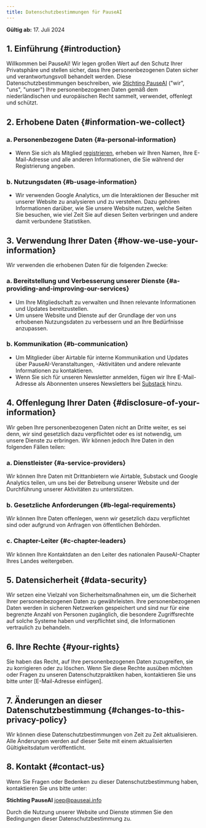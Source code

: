 ```yaml
---
title: Datenschutzbestimmungen für PauseAI
---
```

**Gültig ab:** 17. Juli 2024

## 1. Einführung {#introduction}

Willkommen bei PauseAI!
Wir legen großen Wert auf den Schutz Ihrer Privatsphäre und stellen sicher, dass Ihre personenbezogenen Daten sicher und verantwortungsvoll behandelt werden.
Diese Datenschutzbestimmungen beschreiben, wie [Stichting PauseAI](/legal) ("wir", "uns", "unser") Ihre personenbezogenen Daten gemäß dem niederländischen und europäischen Recht sammelt, verwendet, offenlegt und schützt.

## 2. Erhobene Daten {#information-we-collect}

### a. Personenbezogene Daten {#a-personal-information}

- Wenn Sie sich als Mitglied [registrieren](/join), erheben wir Ihren Namen, Ihre E-Mail-Adresse und alle anderen Informationen, die Sie während der Registrierung angeben.

### b. Nutzungsdaten {#b-usage-information}

- Wir verwenden Google Analytics, um die Interaktionen der Besucher mit unserer Website zu analysieren und zu verstehen. Dazu gehören Informationen darüber, wie Sie unsere Website nutzen, welche Seiten Sie besuchen, wie viel Zeit Sie auf diesen Seiten verbringen und andere damit verbundene Statistiken.

## 3. Verwendung Ihrer Daten {#how-we-use-your-information}

Wir verwenden die erhobenen Daten für die folgenden Zwecke:

### a. Bereitstellung und Verbesserung unserer Dienste {#a-providing-and-improving-our-services}

- Um Ihre Mitgliedschaft zu verwalten und Ihnen relevante Informationen und Updates bereitzustellen.
- Um unsere Website und Dienste auf der Grundlage der von uns erhobenen Nutzungsdaten zu verbessern und an Ihre Bedürfnisse anzupassen.

### b. Kommunikation {#b-communication}

- Um Mitglieder über Airtable für interne Kommunikation und Updates über PauseAI-Veranstaltungen, -Aktivitäten und andere relevante Informationen zu kontaktieren.
- Wenn Sie sich für unseren Newsletter anmelden, fügen wir Ihre E-Mail-Adresse als Abonnenten unseres Newsletters bei [Substack](https://pauseai.substack.com/) hinzu.

## 4. Offenlegung Ihrer Daten {#disclosure-of-your-information}

Wir geben Ihre personenbezogenen Daten nicht an Dritte weiter, es sei denn, wir sind gesetzlich dazu verpflichtet oder es ist notwendig, um unsere Dienste zu erbringen. Wir können jedoch Ihre Daten in den folgenden Fällen teilen:

### a. Dienstleister {#a-service-providers}

Wir können Ihre Daten mit Drittanbietern wie Airtable, Substack und Google Analytics teilen, um uns bei der Betreibung unserer Website und der Durchführung unserer Aktivitäten zu unterstützen.

### b. Gesetzliche Anforderungen {#b-legal-requirements}

Wir können Ihre Daten offenlegen, wenn wir gesetzlich dazu verpflichtet sind oder aufgrund von Anfragen von öffentlichen Behörden.

### c. Chapter-Leiter {#c-chapter-leaders}

Wir können Ihre Kontaktdaten an den Leiter des nationalen PauseAI-Chapter Ihres Landes weitergeben.

## 5. Datensicherheit {#data-security}

Wir setzen eine Vielzahl von Sicherheitsmaßnahmen ein, um die Sicherheit Ihrer personenbezogenen Daten zu gewährleisten. Ihre personenbezogenen Daten werden in sicheren Netzwerken gespeichert und sind nur für eine begrenzte Anzahl von Personen zugänglich, die besondere Zugriffsrechte auf solche Systeme haben und verpflichtet sind, die Informationen vertraulich zu behandeln.

## 6. Ihre Rechte {#your-rights}

Sie haben das Recht, auf Ihre personenbezogenen Daten zuzugreifen, sie zu korrigieren oder zu löschen. Wenn Sie diese Rechte ausüben möchten oder Fragen zu unseren Datenschutzpraktiken haben, kontaktieren Sie uns bitte unter [E-Mail-Adresse einfügen].

## 7. Änderungen an dieser Datenschutzbestimmung {#changes-to-this-privacy-policy}

Wir können diese Datenschutzbestimmungen von Zeit zu Zeit aktualisieren. Alle Änderungen werden auf dieser Seite mit einem aktualisierten Gültigkeitsdatum veröffentlicht.

## 8. Kontakt {#contact-us}

Wenn Sie Fragen oder Bedenken zu dieser Datenschutzbestimmung haben, kontaktieren Sie uns bitte unter:

**Stichting PauseAI**
[joep@pauseai.info](mailto:joep@pauseai.info)

Durch die Nutzung unserer Website und Dienste stimmen Sie den Bedingungen dieser Datenschutzbestimmung zu.